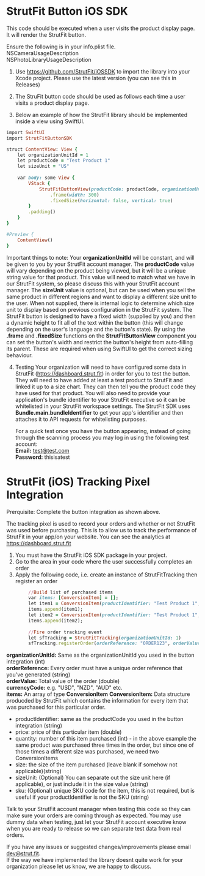 # StrutFit Button iOS SDK
This code should be executed when a user visits the product display page. It will render the StrutFit button.

Ensure the following is in your info.plist file.   
NSCameraUsageDescription   
NSPhotoLibraryUsageDescription

1. Use https://github.com/StrutFit/iOSSDK to import the library into your Xcode project. Please use the latest version (you can see this in Releases)
2. The StruFit button code should be used as follows each time a user visits a product display page.  

3. Below an example of how the StrutFit library should be implemented inside a view using SwiftUI.

```ruby
import SwiftUI
import StrutFitButtonSDK

struct ContentView: View {
    let organizationUnitId = 1
    let productCode = "Test Product 1"
    let sizeUnit = "US"
    
    var body: some View {
        VStack {
            StrutFitButtonView(productCode: productCode, organizationUnitId: organizationUnitId, sizeUnit: sizeUnit)
                .frame(width: 300)
                .fixedSize(horizontal: false, vertical: true)
        }
        .padding()
    }
}

#Preview {
    ContentView()
}
```

Important things to note:
    Your **organizationUnitId** will be constant, and will be given to you by your StrutFit account manager.
    The **productCode** value will vary depending on the product being viewed, but it will be a unique string value for that product. 
        This value will need to match what we have in our StrutFit system, so please discuss this with your StrutFit account manager.
    The **sizeUnit** value is optional, but can be used when you sell the same product in different regions and want to display a different size unit to the user.
        When not supplied, there is internal logic to determine which size unit to display based on previous configuration in the StrutFit system.
    The StrutFit button is designed to have a fixed width (supplied by you) and then a dynamic height to fit all of the text within the button (this will change depending on the user's language and the button's state).
        By using the **.frame** and **.fixedSize** functions on the **StrutFitButtonView** component you can set the button's width and restrict the button's height from auto-filling its parent. These are required when using SwiftUI to get the correct sizing behaviour.

4. Testing
    Your organization will need to have configured some data in StrutFit (https://dashboard.strut.fit) in order for you to test the button.
    They will need to have added at least a test product to StrutFit and linked it up to a size chart. They can then tell you the product code they have used for that product.
    You will also need to provide your application's bundle identifier to your StrutFit executive so it can be whitelisted in your StrutFit workspace settings.
        The StrutFit SDK uses **Bundle.main.bundleIdentifier** to get your app's identifier and then attaches it to API requests for whitelisting purposes.


	For a quick test once you have the button appearing, instead of going through the scanning process you may log in using the following test account:   
	**Email:** test@test.com    
	**Password:** thisisatest    
 
# StrutFit (iOS) Tracking Pixel Integration
Prerquisite: Complete the button integration as shown above.

The tracking pixel is used to record your orders and whether or not StrutFit was used before purchasing. This is to allow us to track the performance of StrutFit in your app/on your website.
You can see the analytics at https://dashboard.strut.fit

1. You must have the StrutFit iOS SDK package in your project.
2. Go to the area in your code where the user successfully completes an order
3. Apply the following code, i.e. create an instance of StrutFitTracking then register an order

```ruby
        //Build list of purchased items
        var items: [ConversionItem] = [];
        let item1 = ConversionItem(productIdentifier: "Test Product 1", price: 50, quantity: 1, size: "8 US");
        items.append(item1);
        let item2 = ConversionItem(productIdentifier: "Test Product 1", price: 50, quantity: 2, size: "5", sizeUnit: "US");
        items.append(item2);
        
        //Fire order tracking event
        let sfTracking = StrutFitTracking(organizationUnitId: 1)
        sfTracking.registerOrder(orderReference: "ORDER123", orderValue: 100, currencyCode: "NZD", items: items);
```
**organizationUnitId:** Same as the organizationUnitId you used in the button integration (int)  
**orderReference:** Every order must have a unique order reference that you've generated (string)  
**orderValue:** Total value of the order (double)  
**currencyCode:** e.g. "USD", "NZD", "AUD" etc.  
**items:** An array of type **ConversionItem**
**ConversionItem:** Data structure producded by StrutFit which contains the information for every item that was purchased for this particular order.  
* productIdentifier: same as the productCode you used in the button integration (string)  
* price: price of this particular item (double)  
* quantity: number of this item purchased (int) - in the above example the same product was purchased three times in the order, but since one of those times a different size was purchased, we need two ConversionItems  
* size: the size of the item purchased (leave blank if somehow not applicable)(string)	
* sizeUnit: (Optional) You can separate out the size unit here (if applicable), or just include it in the size value (string)    
* sku: (Optional) unique SKU code for the item, this is not required, but is useful if your productIdentifier is not the SKU (string)  

Talk to your StrutFit account manager when testing this code so they can make sure your orders are coming through as expected. You may use dummy data when testing, just let your StrutFit account executive know when you are ready to release so we can separate test data from real orders.

If you have any issues or suggested changes/improvements please email dev@strut.fit.   
If the way we have implemented the library doesnt quite work for your organization please let us know, we are happy to discuss.
